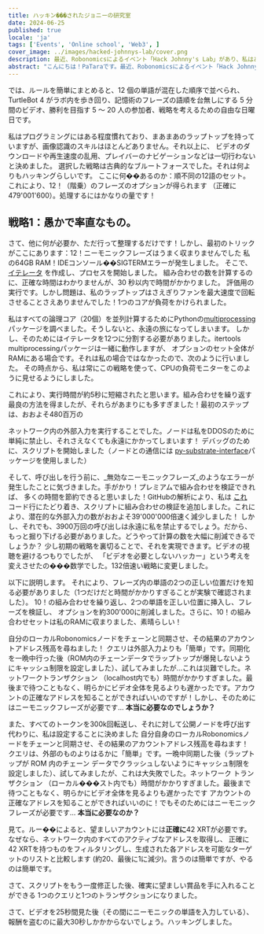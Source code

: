 ```yaml
---
title: ハッキン���されたジョニーの研究室
date: 2024-06-25
published: true
locale: 'ja'
tags: ['Events', 'Online school', 'Web3', ]
cover_image: ../images/hacked-johnnys-lab/cover.png
description: 最近、Robonomicsによるイベント「Hack Johnny's Lab」があり、私はある意味でそれをハックしたと思います！最初の試みはルールの誤解により失敗しましたが、参加したすべてのラウンドで勝利し、ここに短い「ハウツー」ストーリーがあります。
abstract: "こんにちは！PaTaraです。最近、Robonomicsによるイベント「Hack Johnny's Lab」があり、私はある意味でそれをハックしたと思います！最初の試みはルールの誤解により失敗しましたが、参加したすべてのラウンドで勝利し、ここに短い「ハウツー」ストーリーがあります。 "
---
```


では、ルールを簡単にまとめると、12 個の単語が混在した順序で並べられ、TurtleBot 4 がラボ内を歩き回り、記憶術のフレーズの語順を台無しにする 5 分間のビデオ、勝利を目指す 5 ～ 20 人の参加者、戦略を考えるための自由な日曜日です。

<rb-image zoom src="./images/hacked-johnnys-lab/0.png" alt="Game Interface" />

私はプログラミングにはある程度慣れており、まあまあのラップトップを持っていますが、画像認識のスキルはほとんどありません。それ以上に、 
ビデオのダウンロードや再生速度の乱用、プレイバーのナビゲーションなどは一切行わないと決めました。 
選択した戦略は古典的なブルートフォースでした。それは何よりもハッキングらしいです。
ここに何��あるのか：順不同の12語のセット。これにより、12！（階乗）のフレーズのオプションが得られます 
（正確に479'001'600）。処理するにはかなりの量です！


## 戦略1：愚かで率直なもの。

さて、他に何が必要か、ただ行って整理するだけです！しかし、最初のトリックがここにあります：12！ニーモニックフレーズはうまく収まりませんでした 
私の64GB RAM！IDEコンソール��SIGTERMエラーが発生しました。 
そこで、[イテレータ](https://docs.python.org/3/library/itertools.html#itertools.permutations) を作成し、プロセスを開始しました。
組み合わせの数を計算するのに、正確な時間はわかりませんが、30 秒以内で時間がかかりました。
評価用の実行です。しかし問題は、私のラップトップはさえぎりファンを最大速度で回転させることさえありませんでした！1つのコアが負荷をかけられました。 

私はすべての論理コア（20個）を並列計算するためにPythonの[multiprocessing](https://docs.python.org/3/library/multiprocessing.html)パッケージを調べました。そうしないと、永遠の旅になってしまいます。 
しかし、そのためにはイテレータを12つに分割する必要がありました。itertools multiprocessingパッケージは一緒に動作しますが、 
オプションのセット全体がRAMにある場合です。それは私の場合ではなかったので、次のように行いました。 
その時点から、私は常にこの戦略を使って、CPUの負荷モニターをこのように見せるようにしました。

<rb-image zoom src="./images/hacked-johnnys-lab/1.png" alt="Parallelizing"/>


これにより、実行時間が約5秒に短縮されたと思います。組み合わせを繰り返す最良の方法を得ましたが、それらがあまりにも多すぎました！最初のステップは、おおよそ480百万の

<rb-image zoom src="./images/hacked-johnnys-lab/1_1.png" alt="CPU Load"/>


ネットワーク内の外部入力を実行することでした。ノードは私をDDOSのために単純に禁止し、それさえなくても永遠にかかってしまいます！ 
デバッグのために、スクリプトを開始しました（ノードとの通信には 
[py-substrate-interface](https://pypi.org/project/substrate-interface/1.0.3/)パッケージを使用しました）

<rb-image zoom src="./images/hacked-johnnys-lab/2.png" alt="1st Attempt"/>


そして、呼び出しを行う前に、_無効なニーモニックフレーズ_のようなエラーが発生したことに気づきました。手がかり！プレミアムで組み合わせを検証できれば、 
多くの時間を節約できると思いました！GitHubの解析により、私は 
[これ](https://github.com/polkascan/py-substrate-interface/blob/master/substrateinterface/keypair.py#L170) 
コード行にたどり着き、スクリプトに組み合わせの検証を追加しました。これにより、潜在的な外部入力の数がおおよそ39'000'000倍速く減少しました！ 
しかし、それでも、3900万回の呼び出しは永遠に私を禁止するでしょう。だから、もっと掘り下げる必要がありました。どうやって計算の数を大幅に削減できるでしょうか？ 
少し初期の戦略を裏切ることで、それを実現できます。ビデオの視聴を避けるつもりでしたが、
「ビデオを必要としないハッカー」という考えを変えさせたの���数学でした。132倍速い戦略に変更しました。

<rb-image zoom src="./images/hacked-johnnys-lab/3.png" alt="2nd Attempt"/>


以下に説明します。 
それにより、フレーズ内の単語の2つの正しい位置だけを知る必要がありました（1つだけだと時間がかかりすぎることが実験で確認されました）。 
10！の組み合わせを繰り返し、2つの単語を正しい位置に挿入し、フレーズを検証し、 
オプションを約300'000に削減しました。さらに、10！の組み合わせセットは私のRAMに収まりました、素晴らしい！

<rb-image zoom src="./images/hacked-johnnys-lab/4.png" alt="2 Words Insertion"/>


自分のローカルRobonomicsノードをチェーンと同期させ、その結果のアカウントアドレス残高を尋ねました！ 
クエリは外部入力よりも「簡単」です。同期化を一晩中行った後（ROM内のチェーンデータでラップトップが爆発しないようにキャッシュ制限を設定しました）、試してみましたが...これは災難でした。ネットワークトランザクション 
（localhost内でも）時間がかかりすぎました。最後まで待つこともなく、明らかにビデオ全体を見るよりも遅かったです。アカウントの正確なアドレスを知ることができればいいのですが！しかし、そのためにはニーモニックフレーズが必要です... **本当に必要なのでしょうか？**

<rb-image zoom src="./images/hacked-johnnys-lab/5.png" alt="3rd Attempt"/>


また、すべてのトークンを300k回転送し、それに対して公開ノードを呼び出す代わりに、私は設定することに決めました 
自分自身のローカルRobonomicsノードをチェーンと同期させ、その結果のアカウントアドレス残高を尋ねます！ 
クエリは、外部のものよりはるかに「簡単」です。一晩中同期した後（ラップトップが ROM 内のチェーン データでクラッシュしないようにキャッシュ制限を設定しました）、試してみましたが、これは大失敗でした。ネットワーク トランザクション
（ローカル���スト内でも）時間がかかりすぎました。最後まで待つこともなく、明らかにビデオ全体を見るよりも遅かったです 
アカウントの正確なアドレスを知ることができればいいのに！でもそのためにはニーモニックフレーズが必要です... **本当に必要なのか？**

見て。ルー��によると、望ましいアカウントには**正確に**42 XRTが必要です。なぜなら、ネットワーク内のすべてのアクティブなアドレスを取得し、
正確に42 XRTを持つものをフィルタリングし、生成された各アドレスを可能なターゲットのリストと比較します 
(約20、最後に1に減少)。言うのは簡単ですが、やるのは簡単です。 

さて、スクリプトをもう一度修正した後、確実に望ましい賞品を手に入れることができる 
1つのクエリと1つのトランザクションになりました。

<rb-image zoom src="./images/hacked-johnnys-lab/6.png" alt="4th Attempt"/>


さて、ビデオを25秒間見た後（その間にニーモニックの単語を入力している）、 
報酬を盗むのに最大30秒しかかからないでしょう。ハッキングしました。

<rb-image zoom src="./images/hacked-johnnys-lab/7.png" alt="Discord Bot Notification"/>



